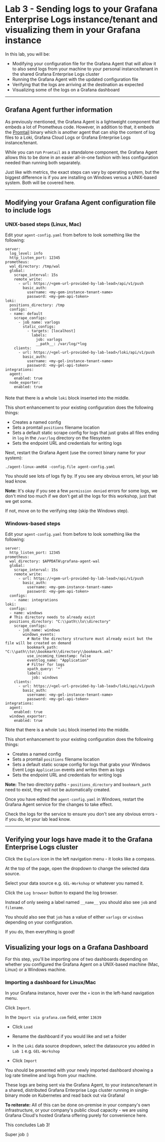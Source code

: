 # Lab 3 - Sending logs to your Grafana Enterprise Logs instance/tenant and visualizing them in your Grafana instance

In this lab, you will be:
- Modifying your configuration file for the Grafana Agent that will allow it to also send logs from your machine to your personal instance/tenant in the shared Grafana Enterprise Logs cluster
- Running the Grafana Agent with the updated configuration file
- Verifying that the logs are arriving at the destination as expected
- Visualizing some of the logs on a Grafana dashboard

---

## Grafana Agent further information

As previously mentioned, the Grafana Agent is a lightweight component that embeds a lot of Prometheus code. However, in addition to that, it embeds the [Promtail](https://grafana.com/docs/loki/latest/clients/promtail/) binary which is another agent that can ship the content of log files to a Loki, Grafana Cloud Logs or Grafana Enterprise Logs instance/tenant.

While you can run `Promtail` as a standalone component, the Grafana Agent allows this to be done in an easier all-in-one fashion with less configuration needed than running both separately.

Just like with metrics, the exact steps can vary by operating system, but the biggest difference is if you are installing on Windows versus a UNIX-based system. Both will be covered here.

---

## Modifying your Grafana Agent configuration file to include logs

### **UNIX-based steps (Linux, Mac)**

Edit your `agent-config.yaml` from before to look something like the following:

```
server:
  log_level: info
  http_listen_port: 12345
prometheus:
  wal_directory: /tmp/wal
  global:
    scrape_interval: 15s
    remote_write:
      - url: https://<gem-url-provided-by-lab-lead>/api/v1/push
        basic_auth:
          username: <my-gem-instance-tenant-name>
          password: <my-gem-api-token>
loki:
  positions_directory: /tmp
  configs:
  - name: default
    scrape_configs:
      - job_name: varlogs
        static_configs:
          - targets: [localhost]
            labels:
              job: varlogs
              __path__: /var/log/*log
    clients:
      - url: https://<gel-url-provided-by-lab-lead>/loki/api/v1/push
        basic_auth:
          username: <my-gel-instance-tenant-name>
          password: <my-gel-api-token>
integrations:
  agent:
    enabled: true
  node_exporter:
    enabled: true
```
####
Note that there is a whole `loki` block inserted into the middle.

This short enhancement to your existing configuration does the following things:

- Creates a named config
- Sets a promtail `positions` filename location
- Sets a default static scrape config for logs that just grabs all files ending in `log` in the `/var/log` directory on the filesystem
- Sets the endpoint URL and credentials for writing logs

Next, restart the Grafana Agent (use the correct binary name for your system):

`./agent-linux-amd64 -config.file agent-config.yaml`

You should see lots of logs fly by. If you see any obvious errors, let your lab lead know.

**Note:** It's okay if you see a few `permission denied` errors for some logs, we don't mind too much if we don't get all the logs for this workshop, just that we get some.

If not, move on to the verifying step (skip the Windows step).

### **Windows-based steps**

Edit your `agent-config.yaml` from before to look something like the following:

```
server:
  http_listen_port: 12345
prometheus:
  wal_directory: $APPDATA\grafana-agent-wal
  global:
    scrape_interval: 15s
    remote_write:
      - url: https://<gem-url-provided-by-lab-lead>/api/v1/push
        basic_auth:
          username: <my-gem-instance-tenant-name>
          password: <my-gem-api-token>
  configs:
    - name: integrations
loki:
  configs:
  - name: windows
  # This directory needs to already exist
  positions_directory: "C:\\path\\to\\directory"
    scrape_configs:
      - job_name: windows
        windows_events:
          # Note the directory structure must already exist but the file will be created on demand
          bookmark_path: "C:\\path\\to\\bookmark\\directory\\bookmark.xml"
          use_incoming_timestamp: false
          eventlog_name: "Application"
          # Filter for logs
          xpath_query: '*'
          labels:
            job: windows
    clients:
      - url: https://<gel-url-provided-by-lab-lead>/loki/api/v1/push
        basic_auth:
          username: <my-gel-instance-tenant-name>
          password: <my-gel-api-token>
integrations:
  agent:
    enabled: true
  windows_exporter:
    enabled: true
```

Note that there is a whole `loki` block inserted into the middle.

This short enhancement to your existing configuration does the following things:

- Creates a named config
- Sets a promtail `positions` filename location
- Sets a default static scrape config for logs that grabs your Windwos Event Logs `Application` events and writes them as logs
- Sets the endpoint URL and credentials for writing logs

**Note:** The two directory paths - `positions_directory` and `bookmark_path` need to exist, they will not be automatically created.

Once you have edited the `agent-config.yaml` in Windows, restart the Grafana Agent service for the changes to take effect.

Check the logs for the service to ensure you don't see any obvious errors - if you do, let your lab lead know.

---
## Verifying your logs have made it to the Grafana Enterprise Logs cluster

Click the `Explore` icon in the left navigation menu - it looks like a compass.

At the top of the page, open the dropdown to change the selected data source.

Select your data source e.g. `GEL-Workshop` or whatever you named it.

Click the `Log browser` button to expand the log browser.

Instead of only seeing a label named `__name__` you should also see `job` and `filename`.

You should also see that `job` has a value of either `varlogs` or `windows` depending on your configuration.

If you do, then everything is good!

## Visualizing your logs on a Grafana Dashboard

For this step, you'll be importing one of two dashboards depending on whether you configured the Grafana Agent on a UNIX-based machine (Mac, Linux) or a Windows machine.

### **Importing a dashboard for Linux/Mac**

In your Grafana instance, hover over the `+` icon in the left-hand navigation menu.

Click `Import`.

In the `Import via grafana.com` field, enter `13639`

- Click `Load`

- Rename the dashboard if you would like and set a folder

- In the `Loki` data source dropdown, select the datasource you added in `Lab 1` e.g. `GEL-Workshop`

- Click `Import`

You should be presented with your newly imported dashboard showing a log rate timeline and logs from your machine.

These logs are being sent via the Grafana Agent, to your instance/tenant in a shared, distributed Grafana Enterprise Logs cluster running in single-binary mode on Kubernetes and read back out via Grafana!

**To reiterate:** All of this can be done on-premise in your company's own infrastructure, or your company's public cloud capacity - we are using Grafana Cloud's hosted Grafana offering purely for convenience here.

This concludes Lab 3!

Super job :)
